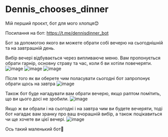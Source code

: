 # Dennis_chooses_dinner

Мій перший проєкт, бот для мого хлопця😊

Посилання на бот:
https://t.me/dennisdinner_bot

Бот за допомогою якого ви можете обрати собі вечерю на сьогоднішній та на завтрашній день.

Вибір вечері відбувається через випливаюче меню. Вам пропонується обрати гарнір, основну страву та час, коли б ви хотіли повечеряти. 
![image](https://user-images.githubusercontent.com/54105755/134932174-1ae307e4-c837-4771-b153-3dbba0bdc608.png)
![image](https://user-images.githubusercontent.com/54105755/134932379-0102bda4-a140-4bd1-a2b3-c0ca31445375.png)
![image](https://user-images.githubusercontent.com/54105755/134932637-4384e4cb-8057-4f0a-adea-abd22e48a9e3.png)

Після того як ви оберете чим поласувати сьогодні бот запропонує обрати щось на завтра
![image](https://user-images.githubusercontent.com/54105755/134932901-c249790c-de12-4318-a8a8-a310ece7607d.png)

Також бот буде нагадувати вам обрати вечерю, якщо раптом помітить, що ви цього досі не зробили.
![image](https://user-images.githubusercontent.com/54105755/134936025-92a9efa6-1b13-44f9-a20c-475baf2fa98d.png)

Якщо ж ви обрали і на сьогодні і на завтра чим ви будете вечеряти, тоді бот нагадає вам зранку про ваш вчорашній вибір, а також поцікавиться чи ще хочете ви цієї вечері.
![image](https://user-images.githubusercontent.com/54105755/134934262-6e033fb8-120a-4541-b5c3-bb63ac5c066e.png)

Ось такий маленький бот🤖
